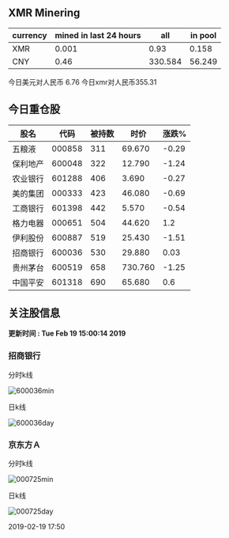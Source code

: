 ## XMR Minering

|currency|mined in last 24 hours|all|in pool|
|---|---|---|---|
|XMR|0.001|0.93|0.158|
|CNY|0.46|330.584|56.249|

今日美元对人民币 6.76	今日xmr对人民币355.31


## 今日重仓股 

|股名|代码|被持数|时价|涨跌%|
|---|---|---|---|---|
|五粮液|000858|311|69.670|-0.29|
|保利地产|600048|322|12.790|-1.24|
|农业银行|601288|406|3.690|-0.27|
|美的集团|000333|423|46.080|-0.69|
|工商银行|601398|442|5.570|-0.54|
|格力电器|000651|504|44.620|1.2|
|伊利股份|600887|519|25.430|-1.51|
|招商银行|600036|530|29.880|0.03|
|贵州茅台|600519|658|730.760|-1.25|
|中国平安|601318|690|65.680|0.6|

## 关注股信息
**更新时间 : Tue Feb 19 15:00:14 2019**
### 招商银行 
分时k线

![600036min](http://image.sinajs.cn/newchart/min/n/sh600036.gif)

日k线

![600036day](http://image.sinajs.cn/newchart/daily/n/sh600036.gif)

### 京东方Ａ 
分时k线

![000725min](http://image.sinajs.cn/newchart/min/n/sz000725.gif)

日k线

![000725day](http://image.sinajs.cn/newchart/daily/n/sz000725.gif)

2019-02-19 17:50